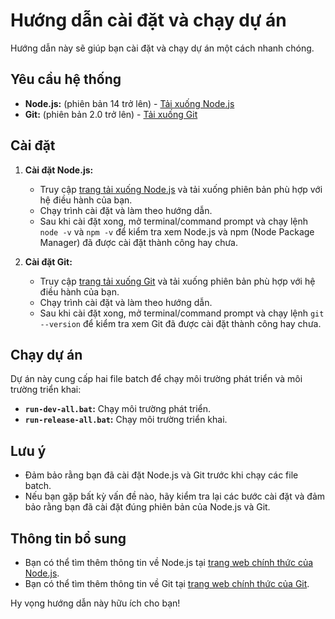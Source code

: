 # Hướng dẫn cài đặt và chạy dự án

Hướng dẫn này sẽ giúp bạn cài đặt và chạy dự án một cách nhanh chóng.

## Yêu cầu hệ thống

* **Node.js:** (phiên bản 14 trở lên) - [Tải xuống Node.js](https://nodejs.org/en/download)
* **Git:** (phiên bản 2.0 trở lên) - [Tải xuống Git](https://git-scm.com/downloads)

## Cài đặt

1.  **Cài đặt Node.js:**
    * Truy cập [trang tải xuống Node.js](https://nodejs.org/en/download) và tải xuống phiên bản phù hợp với hệ điều hành của bạn.
    * Chạy trình cài đặt và làm theo hướng dẫn.
    * Sau khi cài đặt xong, mở terminal/command prompt và chạy lệnh `node -v` và `npm -v` để kiểm tra xem Node.js và npm (Node Package Manager) đã được cài đặt thành công hay chưa.

2.  **Cài đặt Git:**
    * Truy cập [trang tải xuống Git](https://git-scm.com/downloads) và tải xuống phiên bản phù hợp với hệ điều hành của bạn.
    * Chạy trình cài đặt và làm theo hướng dẫn.
    * Sau khi cài đặt xong, mở terminal/command prompt và chạy lệnh `git --version` để kiểm tra xem Git đã được cài đặt thành công hay chưa.

## Chạy dự án

Dự án này cung cấp hai file batch để chạy môi trường phát triển và môi trường triển khai:

* **`run-dev-all.bat`:** Chạy môi trường phát triển.
* **`run-release-all.bat`:** Chạy môi trường triển khai.

## Lưu ý

* Đảm bảo rằng bạn đã cài đặt Node.js và Git trước khi chạy các file batch.
* Nếu bạn gặp bất kỳ vấn đề nào, hãy kiểm tra lại các bước cài đặt và đảm bảo rằng bạn đã cài đặt đúng phiên bản của Node.js và Git.

## Thông tin bổ sung

* Bạn có thể tìm thêm thông tin về Node.js tại [trang web chính thức của Node.js](https://nodejs.org/).
* Bạn có thể tìm thêm thông tin về Git tại [trang web chính thức của Git](https://git-scm.com/).

Hy vọng hướng dẫn này hữu ích cho bạn!